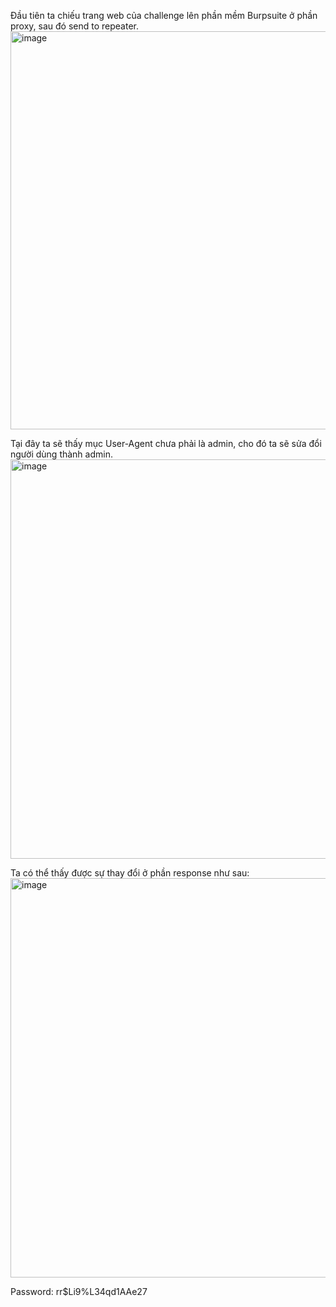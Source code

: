 Đầu tiên ta chiếu trang web của challenge lên phần mềm Burpsuite ở phần proxy, sau đó send to repeater.  
  <img width="637" alt="image" src="https://user-images.githubusercontent.com/125866921/220969121-59b03828-8f3a-4688-813d-b4c504d8ae46.png">  

Tại đây ta sẽ thấy mục User-Agent chưa phải là admin, cho đó ta sẽ sửa đổi người dùng thành admin.  
  <img width="639" alt="image" src="https://user-images.githubusercontent.com/125866921/220969479-72d6236b-19d8-43ed-a38d-edb329a1c217.png">  

Ta có thể thấy được sự thay đổi ở phần response như sau:  
  <img width="639" alt="image" src="https://user-images.githubusercontent.com/125866921/220969615-921b30b8-62d5-42dc-8935-fb6e219fcc85.png">

Password: rr$Li9%L34qd1AAe27
